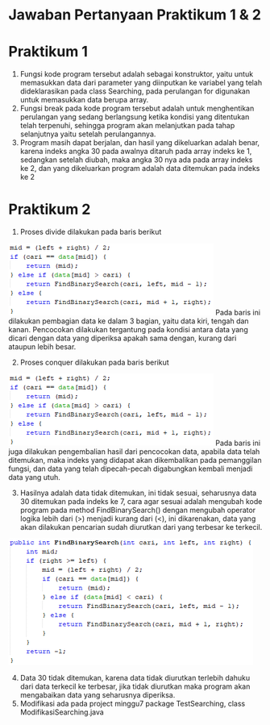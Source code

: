 # Jawaban Pertanyaan Praktikum 1 & 2

# Praktikum 1
1. Fungsi kode program tersebut adalah sebagai konstruktor, yaitu untuk memasukkan data dari parameter yang diinputkan ke variabel yang telah dideklarasikan pada class Searching, pada perulangan for digunakan untuk memasukkan data berupa array.
2. Fungsi break pada kode program tersebut adalah untuk menghentikan perulangan yang sedang berlangsung ketika kondisi yang ditentukan telah terpenuhi, sehingga program akan melanjutkan pada tahap selanjutnya yaitu setelah perulangannya.
3. Program masih dapat berjalan, dan hasil yang dikeluarkan adalah benar, karena indeks angka 30 pada awalnya ditaruh pada array indeks ke 1, sedangkan setelah diubah, maka angka 30 nya ada pada array indeks ke 2, dan yang dikeluarkan program adalah data ditemukan pada indeks ke 2

# Praktikum 2
1. Proses divide dilakukan pada baris berikut
<img src = divideconquer.png>
Pada baris ini dilakukan pembagian data ke dalam 3 bagian, yaitu data kiri, tengah dan kanan. Pencocokan dilakukan tergantung pada kondisi antara data yang dicari dengan data yang diperiksa apakah sama dengan, kurang dari ataupun lebih besar.

2. Proses conquer dilakukan pada baris berikut
<img src = divideconquer.png>
Pada baris ini juga dilakukan pengembalian hasil dari pencocokan data, apabila data telah ditemukan, maka indeks yang didapat akan dikembalikan pada pemanggilan fungsi, dan data yang telah dipecah-pecah digabungkan kembali menjadi data yang utuh.

3. Hasilnya adalah data tidak ditemukan, ini tidak sesuai, seharusnya data 30 ditemukan pada indeks ke 7, cara agar sesuai adalah mengubah kode program pada method FindBinarySearch() dengan mengubah operator logika lebih dari (>) menjadi kurang dari (<), ini dikarenakan, data yang akan dilakukan pencarian sudah diurutkan dari yang terbesar ke terkecil.
<img src = modifikasibinary.png>

4. Data 30 tidak ditemukan, karena data tidak diurutkan terlebih dahuku dari data terkecil ke terbesar, jika tidak diurutkan maka program akan mengabaikan data yang seharusnya diperiksa.
5. Modifikasi ada pada project minggu7 package TestSearching, class ModifikasiSearching.java